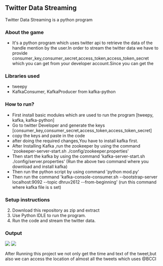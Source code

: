 ## Twitter Data Streaming
Twitter Data Streaming is a python program 

### About the game
- It's a python program which uses twitter api to retrieve the data of the handle mention by the user.In order to stream the twitter data we have to provide consumer_key,consumer_secret,access_token,access_token_secret which you can get from your developer account.Since you can get the 

### Libraries used
- tweepy
- KafkaConsumer, KafkaProducer from kafka-python

### How to run?
- First install basic modules which are used to run the program [tweepy, kafka, kafka-python]
- Go to twitter Developer and generate the keys [consumer_key,consumer_secret,access_token,access_token_secret]
- copy the keys and paste in the code
- after doing the required changes,You have to install kafka first.
- After Installing Kafka ,run the zookeeper by using the command 'zookeeper-server-start.sh ./config/zookeeper.properties' 
- Then start the kafka by using the command 'kafka-server-start.sh ./config/server.properties' 
  (Run the above two command where you download and install kafka)
- Then run the python script by using command 'python mod.py'
- Then run the command 'kafka-console-consumer.sh --bootstrap-server localhost:9092 --topic dhruv2612 --from-beginning' (run this command where kafka file is s    set)

### Setup instructions
2. Download this repository as zip and extract
3. Use Python IDLE to run the program.
4. Run the code and stream the twitter data.<br>


### Output
![](https://github.com/dhruv-varshney/Hacking-Scripts/blob/main/Python/Twitter-Data-Streaming/output_images/output1.jpeg)
![](https://github.com/dhruv-varshney/Hacking-Scripts/blob/main/Python/Twitter-Data-Streaming/output_images/output2.jpeg)

After Running this project we not only get the time and text of the tweet,but also we can access the location of almost all the tweets which uses @BCCI


